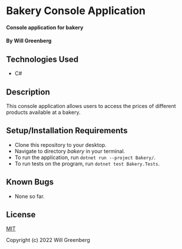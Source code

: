# Bakery Console Application

#### Console application for bakery

#### By Will Greenberg

## Technologies Used

* C#

## Description

This console application allows users to access the prices of different products available at a bakery.

## Setup/Installation Requirements

* Clone this repository to your desktop.
* Navigate to directory _bakery_ in your terminal.
* To run the application, run `dotnet run --project Bakery/`.
* To run tests on the program, run `dotnet test Bakery.Tests`.

## Known Bugs

* None so far.

## License

[MIT](https://opensource.org/licenses/MIT)

Copyright (c) 2022 Will Greenberg